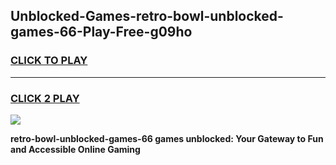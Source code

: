 
## Unblocked-Games-retro-bowl-unblocked-games-66-Play-Free-g09ho
<h3>
<a href="https://premium76.site?title=retro-bowl-unblocked-games-66&ref=18A">CLICK TO PLAY</a></h3>
<hr>

<h3>
<a href="https://premium76.site?title=retro-bowl-unblocked-games-66&ref=18A">CLICK 2 PLAY</a>
  
</h3>

<a href="https://premium76.site?title=retro-bowl-unblocked-games-66&ref=18A"><img src="https://clearcache.store/games.png"></a>


**retro-bowl-unblocked-games-66 games unblocked: Your Gateway to Fun and Accessible Online Gaming**
